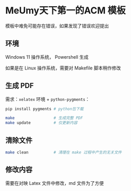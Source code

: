 # MeUmy天下第一的ACM 模板

模板中难免可能存在错误，如果发现了错误欢迎提出

## 环境

Windows 11 操作系统， Powershell 生成

如果是在 Linux 操作系统，需要对 Makefile 脚本稍作修改 

## 生成 PDF

需求：`xelatex` 环境 + `python-pygments`：

```bash
pip install pygments # python包下载

make                 # 生成完整 PDF
make update          # 仅更新内容
```

## 清除文件

```bash
make clean           # 清理在 make 过程中产生的无关文件
```

## 修改内容

需要在对映 Latex 文件中修改，md 文件为了方便